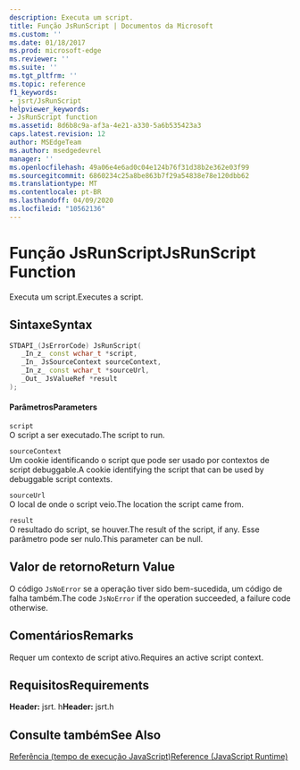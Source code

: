 ```yaml
---
description: Executa um script.
title: Função JsRunScript | Documentos da Microsoft
ms.custom: ''
ms.date: 01/18/2017
ms.prod: microsoft-edge
ms.reviewer: ''
ms.suite: ''
ms.tgt_pltfrm: ''
ms.topic: reference
f1_keywords:
- jsrt/JsRunScript
helpviewer_keywords:
- JsRunScript function
ms.assetid: 8d6b8c9a-af3a-4e21-a330-5a6b535423a3
caps.latest.revision: 12
author: MSEdgeTeam
ms.author: msedgedevrel
manager: ''
ms.openlocfilehash: 49a06e4e6ad0c04e124b76f31d38b2e362e03f99
ms.sourcegitcommit: 6860234c25a8be863b7f29a54838e78e120dbb62
ms.translationtype: MT
ms.contentlocale: pt-BR
ms.lasthandoff: 04/09/2020
ms.locfileid: "10562136"
---
```

# <span data-ttu-id="fb8ad-103">Função JsRunScript</span><span class="sxs-lookup"><span data-stu-id="fb8ad-103">JsRunScript Function</span></span>
<span data-ttu-id="fb8ad-104">Executa um script.</span><span class="sxs-lookup"><span data-stu-id="fb8ad-104">Executes a script.</span></span>  
  
## <span data-ttu-id="fb8ad-105">Sintaxe</span><span class="sxs-lookup"><span data-stu-id="fb8ad-105">Syntax</span></span>  
  
```cpp  
STDAPI_(JsErrorCode) JsRunScript(  
   _In_z_ const wchar_t *script,  
   _In_ JsSourceContext sourceContext,  
   _In_z_ const wchar_t *sourceUrl,  
   _Out_ JsValueRef *result  
);  
```  
  
#### <span data-ttu-id="fb8ad-106">Parâmetros</span><span class="sxs-lookup"><span data-stu-id="fb8ad-106">Parameters</span></span>  
 `script`  
 <span data-ttu-id="fb8ad-107">O script a ser executado.</span><span class="sxs-lookup"><span data-stu-id="fb8ad-107">The script to run.</span></span>  
  
 `sourceContext`  
 <span data-ttu-id="fb8ad-108">Um cookie identificando o script que pode ser usado por contextos de script debuggable.</span><span class="sxs-lookup"><span data-stu-id="fb8ad-108">A cookie identifying the script that can be used by debuggable script contexts.</span></span>  
  
 `sourceUrl`  
 <span data-ttu-id="fb8ad-109">O local de onde o script veio.</span><span class="sxs-lookup"><span data-stu-id="fb8ad-109">The location the script came from.</span></span>  
  
 `result`  
 <span data-ttu-id="fb8ad-110">O resultado do script, se houver.</span><span class="sxs-lookup"><span data-stu-id="fb8ad-110">The result of the script, if any.</span></span> <span data-ttu-id="fb8ad-111">Esse parâmetro pode ser nulo.</span><span class="sxs-lookup"><span data-stu-id="fb8ad-111">This parameter can be null.</span></span>  
  
## <span data-ttu-id="fb8ad-112">Valor de retorno</span><span class="sxs-lookup"><span data-stu-id="fb8ad-112">Return Value</span></span>  
 <span data-ttu-id="fb8ad-113">O código `JsNoError` se a operação tiver sido bem-sucedida, um código de falha também.</span><span class="sxs-lookup"><span data-stu-id="fb8ad-113">The code `JsNoError` if the operation succeeded, a failure code otherwise.</span></span>  
  
## <span data-ttu-id="fb8ad-114">Comentários</span><span class="sxs-lookup"><span data-stu-id="fb8ad-114">Remarks</span></span>  
 <span data-ttu-id="fb8ad-115">Requer um contexto de script ativo.</span><span class="sxs-lookup"><span data-stu-id="fb8ad-115">Requires an active script context.</span></span>  
  
## <span data-ttu-id="fb8ad-116">Requisitos</span><span class="sxs-lookup"><span data-stu-id="fb8ad-116">Requirements</span></span>  
 <span data-ttu-id="fb8ad-117">**Header:** jsrt. h</span><span class="sxs-lookup"><span data-stu-id="fb8ad-117">**Header:** jsrt.h</span></span>  
  
## <span data-ttu-id="fb8ad-118">Consulte também</span><span class="sxs-lookup"><span data-stu-id="fb8ad-118">See Also</span></span>  
 [<span data-ttu-id="fb8ad-119">Referência (tempo de execução JavaScript)</span><span class="sxs-lookup"><span data-stu-id="fb8ad-119">Reference (JavaScript Runtime)</span></span>](../chakra-hosting/reference-javascript-runtime.md)
